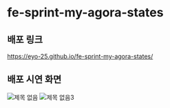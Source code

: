 # fe-sprint-my-agora-states

## 배포 링크

https://eyo-25.github.io/fe-sprint-my-agora-states/

## 배포 시연 화면

![제목 없음](https://user-images.githubusercontent.com/105860766/224537246-9ced55a2-9c07-4028-a8a0-deb9ab406b56.png)
![제목 없음3](https://user-images.githubusercontent.com/105860766/224537247-3fee0112-fd2a-4694-9426-8de4328d9224.png)
